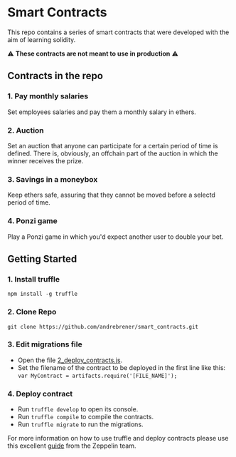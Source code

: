 # Smart Contracts

This repo contains a series of smart contracts that were developed with the aim of learning solidity.

:warning: **These contracts are not meant to use in production** :warning:

## Contracts in the repo

### 1. Pay monthly salaries
Set employees salaries and pay them a monthly salary in ethers.

### 2. Auction
Set an auction that anyone can participate for a certain period of time is defined. There is, obviously, an offchain part of the auction in which the winner receives the prize.

### 3. Savings in a moneybox
Keep ethers safe, assuring that they cannot be moved before a selectd period of time.

### 4. Ponzi game
Play a Ponzi game in which you'd expect another user to double your bet.

## Getting Started

### 1. Install truffle

```npm install -g truffle```

### 2. Clone Repo

`git clone https://github.com/andrebrener/smart_contracts.git`

### 3. Edit migrations file

- Open the file [2_deploy_contracts.js](https://github.com/andrebrener/smart_contracts/blob/master/migrations/2_deploy_contracts.js).
- Set the filename of the contract to be deployed in the first line like this:
```var MyContract = artifacts.require('[FILE_NAME]');```

### 4. Deploy contract

- Run ```truffle develop``` to open its console.
- Run ```truffle compile``` to compile the contracts.
- Run ```truffle migrate``` to run the migrations.

For more information on how to use truffle and deploy contracts please use this excellent [guide](https://blog.zeppelin.solutions/a-gentle-introduction-to-ethereum-programming-part-3-abdd9644d0c2) from the Zeppelin team.
